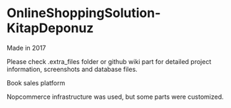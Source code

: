 # OnlineShoppingSolution-KitapDeponuz

Made in 2017

Please check .extra_files folder or github wiki part for detailed project information, screenshots and database files.

Book sales platform

Nopcommerce infrastructure was used, but some parts were customized.